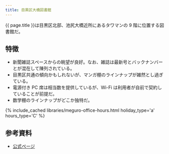 ```yaml
---
title: 目黒区大橋図書館
---
```


{{ page.title }}は目黒区北部、池尻大橋近所にあるタワマンの 9 階に位置する図書館だ。

## 特徴

* 新聞雑誌スペースからの眺望が良好。なお、雑誌は最新号とバックナンバーとが混在して陳列されている。
* 目黒区共通の傾向かもしれないが、マンガ棚のラインナップが雑然とし過ぎている。
* 電源付き PC 席は相当数を提供しているが、Wi-Fi は利用者が自前で契約していることが前提だ。
* 数学棚のラインナップがどこか独特だ。

{% include_cached libraries/meguro-office-hours.html holiday_type='a' hours_type='C' %}

## 参考資料

* [公式ページ](http://www.meguro-library.jp/locations/ohashi-loc/)

